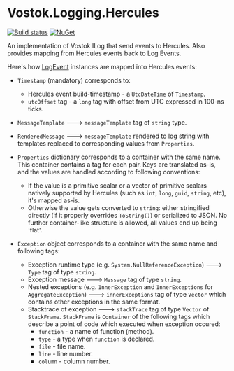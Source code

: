# Vostok.Logging.Hercules

[![Build status](https://ci.appveyor.com/api/projects/status/github/vostok/logging.hercules?svg=true&branch=master)](https://ci.appveyor.com/project/vostok/logging.hercules/branch/master)
[![NuGet](https://img.shields.io/nuget/v/Vostok.Logging.Hercules.svg)](https://www.nuget.org/packages/Vostok.Logging.Hercules)

An implementation of Vostok ILog that send events to Hercules. Also provides mapping from Hercules events back to Log Events.

Here's how [LogEvent](https://github.com/vostok/logging.abstractions/blob/master/Vostok.Logging.Abstractions/LogEvent.cs) instances are mapped into Hercules events:

- `Timestamp` (mandatory) corresponds to:
  - Hercules event build-timestamp - a `UtcDateTime` of `Timestamp`.
  - `utcOffset` tag - a `long` tag with offset from UTC expressed in 100-ns ticks.

- `MessageTemplate` ---> `messageTemplate` tag of `string` type.
   
- `RenderedMessage` ---> `messageTemplate` rendered to log string with templates replaced to corresponding values from `Properties`.

- `Properties` dictionary corresponds to a container with the same name. This container contains a tag for each pair. Keys are translated as-is, and the values are handled according to following conventions:
  - If the value is a primitive scalar or a vector of primitive scalars natively supported by Hercules (such as `int`, `long`, `guid`, `string`, etc), it's mapped as-is. 
  - Otherwise the value gets converted to `string`: either stringified directly (if it properly overrides `ToString()`) or serialized to JSON. No further container-like structure is allowed, all values end up being 'flat'.
  
- `Exception` object corresponds to a container with the same name and following tags:
  - Exception runtime type (e.g. `System.NullReferenceException`) ---> `Type` tag of type `string`.
  - Exception message ---> `Message` tag of type `string`.
  - Nested exceptions (e.g. `InnerException` and `InnerExceptions` for `AggregateException`) ---> `innerExceptions` tag of type `Vector` which contains other exceptions in the same format.
  - Stacktrace of exception ---> `stackTrace` tag of type `Vector` of `StackFrame`. `StackFrame` is `Container` of the following tags which describe a point of code which executed when exception occured:
    - `function` - a name of function (method).
    - `type` - a type when `function` is declared.
    - `file` - file name.
    - `line` - line number.
    - `column` - column number.
 